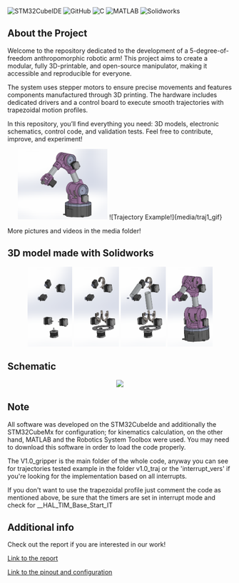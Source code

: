 ![STM32CubeIDE](https://img.shields.io/badge/STM32CubeIDE-%20lightblue?style=flat&logo=stmicroelectronics&link=https%3A%2F%2Fgithub.com%2FPhersax)
![GitHub](https://img.shields.io/badge/Github-purple?style=flat&logo=github&link=https%3A%2F%2Fgithub.com%2FPhersax)
![C](https://img.shields.io/badge/-%20darkblue?style=flat-square&logo=C)
![MATLAB](https://img.shields.io/badge/MATLAB-blue)
![Solidworks](https://img.shields.io/badge/SolidWorks-red?logo=solidworks&logoColor=white)

## About the Project
Welcome to the repository dedicated to the development of a 5-degree-of-freedom anthropomorphic robotic arm! This project aims to create a modular, fully 3D-printable, and open-source manipulator, making it accessible and reproducible for everyone.

The system uses stepper motors to ensure precise movements and features components manufactured through 3D printing. The hardware includes dedicated drivers and a control board to execute smooth trajectories with trapezoidal motion profiles.

In this repository, you’ll find everything you need: 3D models, electronic schematics, control code, and validation tests. Feel free to contribute, improve, and experiment! 

<p align="center">
  <img src="media/3d_model_media/ass5.PNG" width="40%">
  ![Trajectory Example!]{media/traj1_gif}
</p>

More pictures and videos in the media folder!

## 3D model made with Solidworks
<p align="center">
  <img src="media/3d_model_media/ass1.PNG" width="20%">
  <img src="media/3d_model_media/ass2.PNG" width="20%">
  <img src="media/3d_model_media/ass3.PNG" width="20%">
  <img src="media/3d_model_media/ass4.PNG" width="20%">
</p>

## Schematic
<p align="center">
  <img src="schematic/schematic.jpg" width="40%">
</p>

## Note
All software was developed on the STM32CubeIde and additionally the STM32CubeMx for configuration; for kinematics calculation, on the other hand, MATLAB and the Robotics System Toolbox were used. You may need to download this software in order to load the code properly.

The V1.0_gripper is the main folder of the whole code, anyway you can see for trajectories tested example in the folder v1.0_traj or the 'interrupt_vers' if you're looking for the implementation based on all interrupts. 

If you don't want to use the trapezoidal profile just comment the code as mentioned above, be sure that the timers are set in interrupt mode and check for __HAL_TIM_Base_Start_IT 

## Additional info
Check out the report if you are interested in our work!

[Link to the report](Dr5_report.pdf)

[Link to the pinout and configuration](Dr5_pinout&configuration.pdf)
